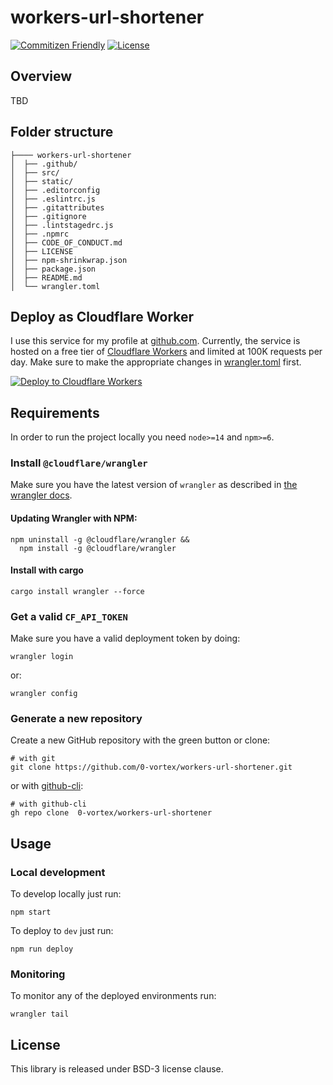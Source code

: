 # workers-url-shortener

[![Commitizen Friendly](https://img.shields.io/badge/commitizen-friendly-brightgreen.svg)](http://commitizen.github.io/cz-cli/)
 [![License](https://img.shields.io/github/license/0-vortex/workers-url-shortener)](./LICENSE)

## Overview

TBD 

## Folder structure

```
├──── workers-url-shortener
│  ├── .github/
│  ├── src/
│  ├── static/
│  ├── .editorconfig
│  ├── .eslintrc.js
│  ├── .gitattributes
│  ├── .gitignore
│  ├── .lintstagedrc.js
│  ├── .npmrc
│  ├── CODE_OF_CONDUCT.md
│  ├── LICENSE
│  ├── npm-shrinkwrap.json
│  ├── package.json
│  ├── README.md
│  └── wrangler.toml
```

##  Deploy as Cloudflare Worker

I use this service for my profile at [github.com](https://github.com/0-vortex). Currently, the service is hosted on a free tier of [Cloudflare Workers](https://workers.cloudflare.com/) and limited at 100K requests per day.
Make sure to make the appropriate changes in [wrangler.toml](./wrangler.toml) first.

[![Deploy to Cloudflare Workers](https://deploy.workers.cloudflare.com/button)](https://deploy.workers.cloudflare.com/?url=https://github.com/0-vortex/workers-url-shortener)

## Requirements

In order to run the project locally you need ``node>=14`` and ``npm>=6``. 

### Install ``@cloudflare/wrangler``

Make sure you have the latest version of ``wrangler`` as described in [the wrangler docs](https://developers.cloudflare.com/workers/cli-wrangler/install-update).

#### Updating Wrangler with NPM:

```shell
npm uninstall -g @cloudflare/wrangler && 
  npm install -g @cloudflare/wrangler 
```

#### Install with cargo

```shell
cargo install wrangler --force
```

### Get a valid ``CF_API_TOKEN``

Make sure you have a valid deployment token by doing: 

```shell
wrangler login 
```

or:

```shell
wrangler config 
```

### Generate a new repository

Create a new GitHub repository with the green button or clone:

```shell
# with git
git clone https://github.com/0-vortex/workers-url-shortener.git
```

or with [github-cli](https://cli.github.com):

```shell
# with github-cli
gh repo clone  0-vortex/workers-url-shortener
```

## Usage

### Local development

To develop locally just run:

```shell
npm start
```

To deploy to ``dev`` just run:

```shell
npm run deploy
```

### Monitoring

To monitor any of the deployed environments run:

```shell
wrangler tail
```

## License

This library is released under BSD-3 license clause.
